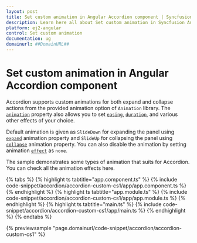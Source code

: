 ```yaml
---
layout: post
title: Set custom animation in Angular Accordion component | Syncfusion
description: Learn here all about Set custom animation in Syncfusion Angular Accordion component of Syncfusion Essential JS 2 and more.
platform: ej2-angular
control: Set custom animation 
documentation: ug
domainurl: ##DomainURL##
---
```


# Set custom animation in Angular Accordion component

Accordion supports custom animations for both expand and collapse actions from the provided animation option of `Animation` library.
The [`animation`](https://ej2.syncfusion.com/angular/documentation/api/accordion#animation) property also allows you to set [`easing`](https://ej2.syncfusion.com/angular/documentation/api/accordion/accordionActionSettingsModel#easing),
[`duration`](https://ej2.syncfusion.com/angular/documentation/api/accordion/accordionActionSettingsModel#duration), and various other effects of your choice.

Default animation is given as `SlideDown` for expanding the panel using [`expand`](https://ej2.syncfusion.com/angular/documentation/api/accordion/accordionAnimationSettingsModel#expand)
animation property and `SlideUp` for collapsing the panel using [`collapse`](https://ej2.syncfusion.com/angular/documentation/api/accordion/accordionAnimationSettingsModel#collapse)
animation property. You can also disable the animation by setting animation
[`effect`](https://ej2.syncfusion.com/angular/documentation/api/accordion/accordionActionSettingsModel#effect) as `none`.

The sample demonstrates some types of animation that suits for Accordion. You can check all the animation effects here.

{% tabs %}
{% highlight ts tabtitle="app.component.ts" %}
{% include code-snippet/accordion/accordion-custom-cs1/app/app.component.ts %}
{% endhighlight %}
{% highlight ts tabtitle="app.module.ts" %}
{% include code-snippet/accordion/accordion-custom-cs1/app/app.module.ts %}
{% endhighlight %}
{% highlight ts tabtitle="main.ts" %}
{% include code-snippet/accordion/accordion-custom-cs1/app/main.ts %}
{% endhighlight %}
{% endtabs %}
  
{% previewsample "page.domainurl/code-snippet/accordion/accordion-custom-cs1" %}